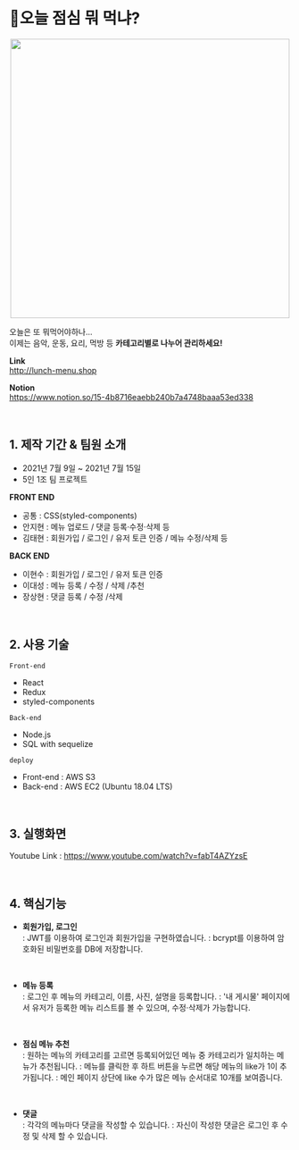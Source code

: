 # 🍕오늘 점심 뭐 먹냐?

<center>
<img src="https://github.com/jihyunan-dev/hanghae_mini_front/blob/development/public/og-image-lunch.jpg?raw=true" width="500px">
</center>

오늘은 또 뭐먹어야하나...  
이제는 음악, 운동, 요리, 먹방 등 **카테고리별로 나누어 관리하세요!**

**Link**  
http://lunch-menu.shop


**Notion**  
https://www.notion.so/15-4b8716eaebb240b7a4748baaa53ed338

<br>

## 1. 제작 기간 & 팀원 소개

- 2021년 7월 9일 ~ 2021년 7월 15일
- 5인 1조 팀 프로젝트

**FRONT END**

- 공통 : CSS(styled-components)
- 안지현 : 메뉴 업로드 / 댓글 등록·수정·삭제 등
- 김태현 : 회원가입 / 로그인 / 유저 토큰 인증 / 메뉴 수정/삭제 등

**BACK END**

- 이현수 : 회원가입 / 로그인 / 유저 토큰 인증
- 이대성 : 메뉴 등록 / 수정 / 삭제 /추천
- 장상현 : 댓글 등록 / 수정 /삭제

<br>

## 2. 사용 기술
`Front-end`

- React
- Redux
- styled-components


`Back-end`

- Node.js
- SQL with sequelize


`deploy`

- Front-end : AWS S3
- Back-end : AWS EC2 (Ubuntu 18.04 LTS)

<br>

## 3. 실행화면

Youtube Link : https://www.youtube.com/watch?v=fabT4AZYzsE

<br>

## 4. 핵심기능

- **회원가입, 로그인**  
  : JWT를 이용하여 로그인과 회원가입을 구현하였습니다.
  : bcrypt를 이용하여 암호화된 비밀번호를 DB에 저장합니다.

  <br>

- **메뉴 등록**  
  : 로그인 후 메뉴의 카테고리, 이름, 사진, 설명을 등록합니다.
  : '내 게시물' 페이지에서 유저가 등록한 메뉴 리스트를 볼 수 있으며, 수정·삭제가 가능합니다.

<br>

- **점심 메뉴 추천**  
  : 원하는 메뉴의 카테고리를 고르면 등록되어있던 메뉴 중 카테고리가 일치하는 메뉴가 추천됩니다.
  : 메뉴를 클릭한 후 하트 버튼을 누르면 해당 메뉴의 like가 1이 추가됩니다.
  : 메인 페이지 상단에 like 수가 많은 메뉴 순서대로 10개를 보여줍니다.

<br>

- **댓글**  
  : 각각의 메뉴마다 댓글을 작성할 수 있습니다.
  : 자신이 작성한 댓글은 로그인 후 수정 및 삭제 할 수 있습니다.
